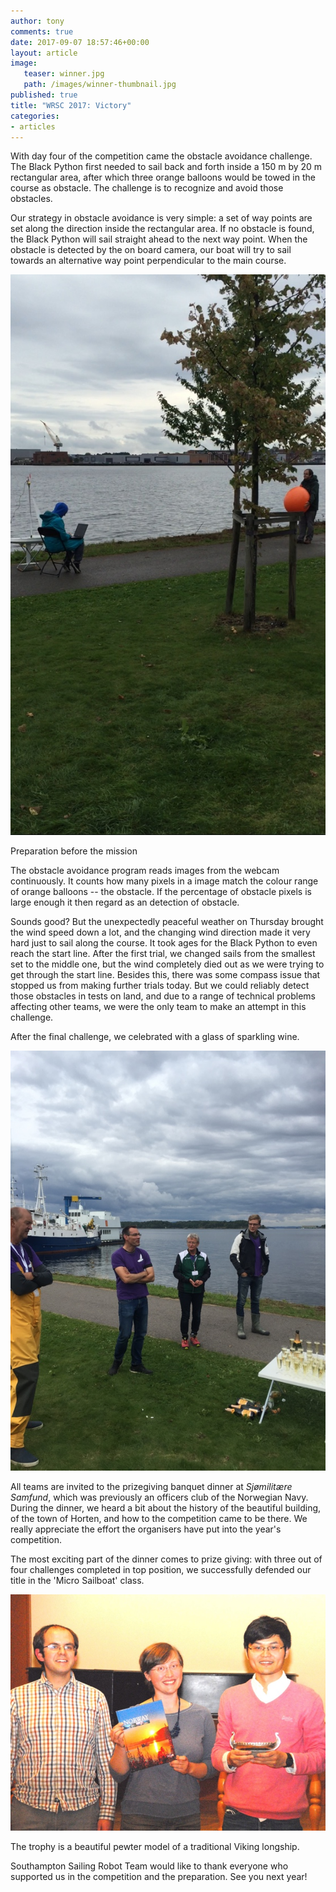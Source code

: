 ```yaml
---
author: tony
comments: true
date: 2017-09-07 18:57:46+00:00
layout: article
image:
   teaser: winner.jpg
   path: /images/winner-thumbnail.jpg
published: true
title: "WRSC 2017: Victory"
categories:
- articles
---
```


With day four of the competition came the obstacle avoidance challenge. The Black Python first needed to sail back and forth inside a 150 m by 20 m rectangular area, after which three orange balloons would be towed in the course as obstacle. The challenge is to recognize and avoid those obstacles.

Our strategy in obstacle avoidance is very simple: a set of way points are set along the direction inside the rectangular area. If no obstacle is found, the Black Python will sail straight ahead to the next way point. When the obstacle is detected by the on board camera, our boat will try to sail towards an alternative way point perpendicular to the main course.

![calibration and preparation](/images/obstacle-avoidance-prep.jpg)

Preparation before the mission

The obstacle avoidance program reads images from the webcam continuously. It counts how many pixels in a image match the colour range of orange balloons -- the obstacle. If the percentage of obstacle pixels is large enough it then regard as an detection of obstacle.

Sounds good? But the unexpectedly peaceful weather on Thursday brought the wind speed down a lot, and the changing wind direction made it very hard just to sail along the course. It took ages for the Black Python to even reach the start line. After the first trial, we changed sails from the smallest set to the middle one, but the wind completely died out as we were trying to get through the start line. Besides this, there was some compass issue that stopped us from making further trials today. But we could reliably detect those obstacles in tests on land, and due to a range of technical problems affecting other teams, we were the only team to make an attempt in this challenge.

After the final challenge, we celebrated with a glass of sparkling wine.

![sparkling wine](/images/celebration-wine.jpg)

All teams are invited to the prizegiving banquet dinner at *Sjømilitære Samfund*, which was previously an officers club of the Norwegian Navy. During the dinner, we heard a bit about the history of the beautiful building, of the town of Horten, and how to the competition came to be there. We really appreciate the effort the organisers have put into the year's competition.

The most exciting part of the dinner comes to prize giving: with three out of four challenges completed in top position, we successfully defended our title in the 'Micro Sailboat' class.

![team holding trophy](/images/winner.jpg)

The trophy is a beautiful pewter model of a traditional Viking longship.

Southampton Sailing Robot Team would like to thank everyone who supported us in the competition and the preparation. See you next year!
